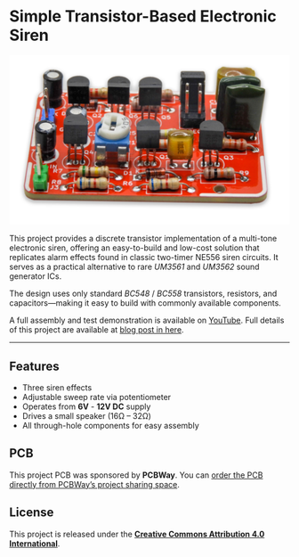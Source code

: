 # Simple Transistor-Based Electronic Siren

![Finished prototype build of the electronic siren](https://raw.githubusercontent.com/dilshan/simple-electronic-siren/refs/heads/main/resources/siren-prototype.png)

This project provides a discrete transistor implementation of a multi-tone electronic siren, offering an easy-to-build and low-cost solution that replicates alarm effects found in classic two-timer NE556 siren circuits. It serves as a practical alternative to rare *UM3561* and *UM3562* sound generator ICs.

The design uses only standard *BC548* / *BC558* transistors, resistors, and capacitors—making it easy to build with commonly available components.

A full assembly and test demonstration is available on [YouTube](https://youtu.be/mPkqBXPQGk4). Full details of this project are available at [blog post in here](https://jayakody2000lk.blogspot.com/2025/09/a-simple-transistor-based-electronic.html). 

---

## Features
- Three siren effects
- Adjustable sweep rate via potentiometer
- Operates from **6V** - **12V DC** supply
- Drives a small speaker (16Ω – 32Ω)
- All through-hole components for easy assembly

## PCB
This project PCB was sponsored by **PCBWay**. You can [order the PCB directly from PCBWay’s project sharing space](https://www.pcbway.com/project/shareproject/W282856ASV37_electronic_siren_09_07_2025_0b272f0c.html).

## License
This project is released under the [**Creative Commons Attribution 4.0 International**](https://github.com/dilshan/simple-electronic-siren#CC-BY-4.0-1-ov-file).

